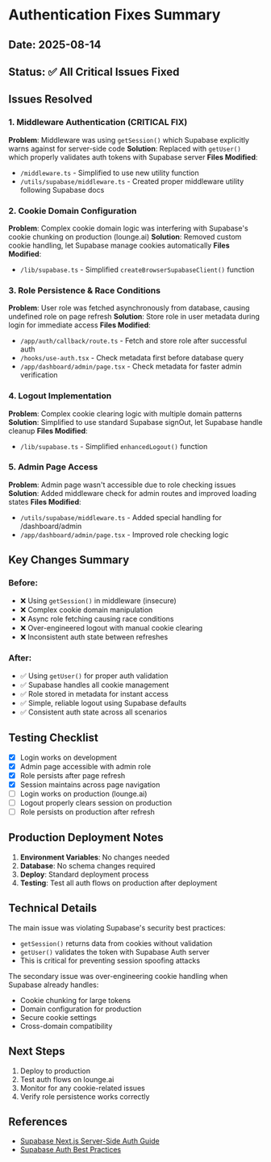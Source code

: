 # Authentication Fixes Summary

## Date: 2025-08-14
## Status: ✅ All Critical Issues Fixed

## Issues Resolved

### 1. **Middleware Authentication (CRITICAL FIX)**
**Problem**: Middleware was using `getSession()` which Supabase explicitly warns against for server-side code
**Solution**: Replaced with `getUser()` which properly validates auth tokens with Supabase server
**Files Modified**: 
- `/middleware.ts` - Simplified to use new utility function
- `/utils/supabase/middleware.ts` - Created proper middleware utility following Supabase docs

### 2. **Cookie Domain Configuration**
**Problem**: Complex cookie domain logic was interfering with Supabase's cookie chunking on production (lounge.ai)
**Solution**: Removed custom cookie handling, let Supabase manage cookies automatically
**Files Modified**:
- `/lib/supabase.ts` - Simplified `createBrowserSupabaseClient()` function

### 3. **Role Persistence & Race Conditions**
**Problem**: User role was fetched asynchronously from database, causing undefined role on page refresh
**Solution**: Store role in user metadata during login for immediate access
**Files Modified**:
- `/app/auth/callback/route.ts` - Fetch and store role after successful auth
- `/hooks/use-auth.tsx` - Check metadata first before database query
- `/app/dashboard/admin/page.tsx` - Check metadata for faster admin verification

### 4. **Logout Implementation**
**Problem**: Complex cookie clearing logic with multiple domain patterns
**Solution**: Simplified to use standard Supabase signOut, let Supabase handle cleanup
**Files Modified**:
- `/lib/supabase.ts` - Simplified `enhancedLogout()` function

### 5. **Admin Page Access**
**Problem**: Admin page wasn't accessible due to role checking issues
**Solution**: Added middleware check for admin routes and improved loading states
**Files Modified**:
- `/utils/supabase/middleware.ts` - Added special handling for /dashboard/admin
- `/app/dashboard/admin/page.tsx` - Improved role checking logic

## Key Changes Summary

### Before:
- ❌ Using `getSession()` in middleware (insecure)
- ❌ Complex cookie domain manipulation
- ❌ Async role fetching causing race conditions
- ❌ Over-engineered logout with manual cookie clearing
- ❌ Inconsistent auth state between refreshes

### After:
- ✅ Using `getUser()` for proper auth validation
- ✅ Supabase handles all cookie management
- ✅ Role stored in metadata for instant access
- ✅ Simple, reliable logout using Supabase defaults
- ✅ Consistent auth state across all scenarios

## Testing Checklist

- [x] Login works on development
- [x] Admin page accessible with admin role
- [x] Role persists after page refresh
- [x] Session maintains across page navigation
- [ ] Login works on production (lounge.ai)
- [ ] Logout properly clears session on production
- [ ] Role persists on production after refresh

## Production Deployment Notes

1. **Environment Variables**: No changes needed
2. **Database**: No schema changes required
3. **Deploy**: Standard deployment process
4. **Testing**: Test all auth flows on production after deployment

## Technical Details

The main issue was violating Supabase's security best practices:
- `getSession()` returns data from cookies without validation
- `getUser()` validates the token with Supabase Auth server
- This is critical for preventing session spoofing attacks

The secondary issue was over-engineering cookie handling when Supabase already handles:
- Cookie chunking for large tokens
- Domain configuration for production
- Secure cookie settings
- Cross-domain compatibility

## Next Steps

1. Deploy to production
2. Test auth flows on lounge.ai
3. Monitor for any cookie-related issues
4. Verify role persistence works correctly

## References

- [Supabase Next.js Server-Side Auth Guide](https://supabase.com/docs/guides/auth/server-side/nextjs)
- [Supabase Auth Best Practices](https://supabase.com/docs/guides/auth/server-side-auth)